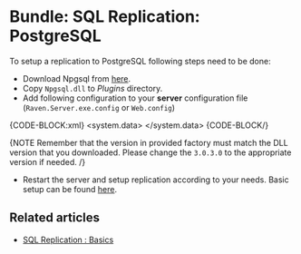 # Bundle: SQL Replication: PostgreSQL

To setup a replication to PostgreSQL following steps need to be done:

- Download Npgsql from [here](https://github.com/npgsql/npgsql/releases).
- Copy `Npgsql.dll` to _Plugins_ directory.
- Add following configuration to your **server** configuration file (`Raven.Server.exe.config` or `Web.config`)

{CODE-BLOCK:xml}
<system.data>
	<DbProviderFactories>
		<add name="Npgsql Data Provider" invariant="Npgsql" support="FF" description=".Net Framework Data Provider for Postgresql Server" type="Npgsql.NpgsqlFactory, Npgsql, Version=3.0.3.0, Culture=neutral, PublicKeyToken=5d8b90d52f46fda7" />
	</DbProviderFactories>
</system.data>
{CODE-BLOCK/}

{NOTE Remember that the version in provided factory must match the DLL version that you downloaded. Please change the `3.0.3.0` to the appropriate version if needed. /}

- Restart the server and setup replication according to your needs. Basic setup can be found [here](../../../server/bundles/sql-replication/basics#example).

## Related articles

- [SQL Replication : Basics](../../../server/bundles/sql-replication/basics)
